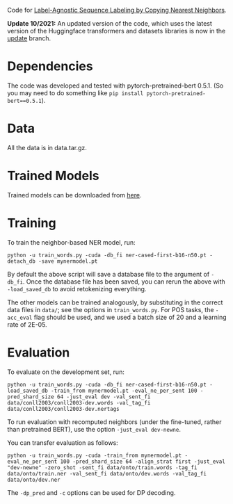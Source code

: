Code for [Label-Agnostic Sequence Labeling by Copying Nearest Neighbors](https://www.aclweb.org/anthology/P19-1533.pdf).

**Update 10/2021:** An updated version of the code, which uses the latest version of the Huggingface transformers and datasets libraries is now in the [update](https://github.com/swiseman/neighbor-tagging/tree/update) branch.

# Dependencies
The code was developed and tested with pytorch-pretrained-bert 0.5.1. (So you may need to do something like `pip install pytorch-pretrained-bert==0.5.1`).

# Data
All the data is in data.tar.gz.

# Trained Models
Trained models can be downloaded from [here](https://drive.google.com/drive/folders/1d_2jF6FM0YSfK8smTOoYjOh78vfOsldG?usp=sharing).

# Training
To train the neighbor-based NER model, run:
```
python -u train_words.py -cuda -db_fi ner-cased-first-b16-n50.pt -detach_db -save mynermodel.pt
```

By default the above script will save a database file to the argument of `-db_fi`. Once the database file has been saved, you can rerun the above with `-load_saved_db` to avoid retokenizing everything.

The other models can be trained analogously, by substituting in the correct data files in `data/`; see the options in `train_words.py`. For POS tasks, the `-acc_eval` flag should be used, and we used a batch size of 20 and a learning rate of 2E-05.

# Evaluation
To evaluate on the development set, run:
```
python -u train_words.py -cuda -db_fi ner-cased-first-b16-n50.pt -load_saved_db -train_from mynermodel.pt -eval_ne_per_sent 100 -pred_shard_size 64 -just_eval dev -val_sent_fi data/conll2003/conll2003-dev.words -val_tag_fi data/conll2003/conll2003-dev.nertags
```

To run evaluation with recomputed neighbors (under the fine-tuned, rather than pretrained BERT), use the option `-just_eval dev-newne`.

You can transfer evaluation as follows:
```
python -u train_words.py -cuda -train_from mynermodel.pt -eval_ne_per_sent 100 -pred_shard_size 64 -align_strat first -just_eval "dev-newne" -zero_shot -sent_fi data/onto/train.words -tag_fi data/onto/train.ner -val_sent_fi data/onto/dev.words -val_tag_fi data/onto/dev.ner
```

The `-dp_pred` and `-c` options can be used for DP decoding.
